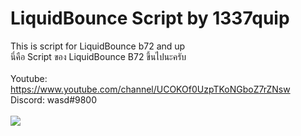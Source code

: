 # LiquidBounce Script by 1337quip
This is script for LiquidBounce b72 and up
<br/>
นี่คือ Script ของ LiquidBounce B72 ขึ้นไปนะครับ
<br/>
<br/>
Youtube: https://www.youtube.com/channel/UCOKOf0UzpTKoNGboZ7rZNsw
<br/>
Discord: wasd#9800
<br/>
<br/>
<a href="https://www.youtube.com/channel/UCOKOf0UzpTKoNGboZ7rZNsw"><img src="https://i.imgur.com/7rOXJul.png"></img></a>

